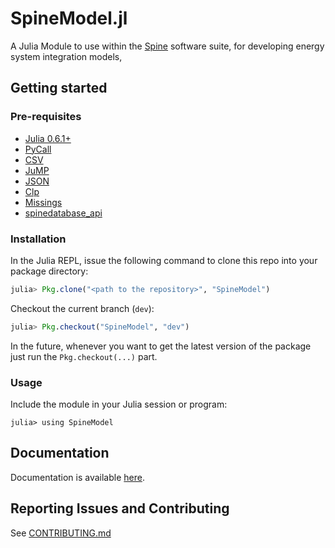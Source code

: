 # SpineModel.jl

A Julia Module to use within the [Spine](http://www.spine-model.org/) software suite, for developing energy system integration models,

## Getting started

### Pre-requisites

- [Julia 0.6.1+](https://julialang.org/)
- [PyCall](https://github.com/JuliaPy/PyCall.jl)
- [CSV](https://github.com/JuliaData/CSV.jl)
- [JuMP](https://github.com/JuliaOpt/JuMP.jl)
- [JSON](https://github.com/JuliaIO/JSON.jl)
- [Clp](https://github.com/JuliaOpt/Clp.jl)
- [Missings](https://github.com/JuliaData/Missings.jl)
- [spinedatabase_api](https://gitlab.vtt.fi/spine/data/tree/database_api)

### Installation

In the Julia REPL, issue the following command to clone this repo into your package directory:

```julia
julia> Pkg.clone("<path to the repository>", "SpineModel")
```

Checkout the current branch (`dev`):

```julia
julia> Pkg.checkout("SpineModel", "dev")
```

In the future, whenever you want to get the latest version of the package
just run the `Pkg.checkout(...)` part.

### Usage

Include the module in your Julia session or program:

```
julia> using SpineModel
```

## Documentation

Documentation is available [here](docs/build/index.md).

## Reporting Issues and Contributing

See [CONTRIBUTING.md](CONTRIBUTING.md)
